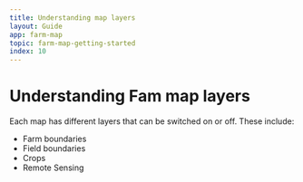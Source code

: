 ```yaml
---
title: Understanding map layers
layout: Guide
app: farm-map
topic: farm-map-getting-started
index: 10
---
```


# Understanding Fam map layers

Each map has different layers that can be switched on or off. These include:

- Farm boundaries
- Field boundaries
- Crops
- Remote Sensing